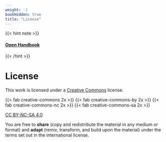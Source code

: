 ```yaml
---
weight: -1
bookHidden: true
title: "License"
---
```

{{< hint note >}} 
#### <i class="fas fa-dot-circle"></i> [**Open Handbook**](/resources/open-handbook) 
{{< /hint >}}

# License

This work is licensed under a [Creative Commons](https://creativecommons.org/) license. 

{{< fab creative-commons 2x >}} {{< fab creative-commons-by 2x >}} {{< fab creative-commons-nc 2x >}} {{< fab creative-commons-sa 2x >}} 

[CC BY-NC-SA 4.0](https://creativecommons.org/licenses/by-nc-sa/4.0/)

You are free to **share** (copy and redistribute the material in any medium or format) and **adapt** (remix, transform, and build upon the material) under the terms set out in the international license.



